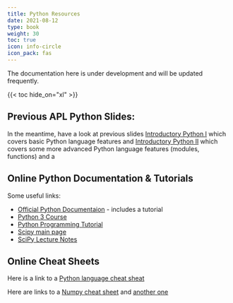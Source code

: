 ```yaml
---
title: Python Resources
date: 2021-08-12
type: book
weight: 30
toc: true
icon: info-circle
icon_pack: fas
---
```


The documentation here is under development and will be updated frequently.

 {{< toc hide_on="xl" >}}


## Previous APL Python Slides:

In the meantime, have a look at previous slides [Introductory Python
I](http://physicslabs.ucd.ie/~apl/labs_master/Python/2019/Python%20I.pdf)
which covers basic Python language features and [Introductory Python
II](http://physicslabs.ucd.ie/~apl/labs_master/Python/2019/Python%20II.pdf)
which covers some more advanced Python language features (modules, functions)
and a 

## Online Python Documentation & Tutorials

Some useful links:
 * [Official Python Documentaion](https://docs.python.org/) - includes a tutorial
 * [Python 3 Course](https://www.python-course.eu/python3_course.php)
 * [Python Programming Tutorial](https://www.programiz.com/python-programming)
 * [Scipy main page](https://www.scipy.org)
 * [SciPy Lecture Notes](https://scipy-lectures.github.io)

## Online Cheat Sheets

Here is a link to a [Python language cheat sheat](https://perso.limsi.fr/pointal/_media/python:cours:mementopython3-english.pdf)

Here are links to a [Numpy cheat sheet](https://www.dataquest.io/blog/numpy-cheat-sheet) and [another one](https://s3.amazonaws.com/assets.datacamp.com/blog_assets/Numpy_Python_Cheat_Sheet.pdf)




